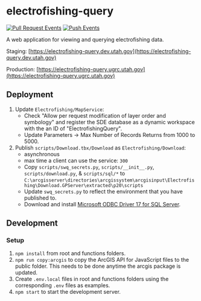 # electrofishing-query

[![Pull Request Events](https://github.com/agrc/electrofishing-query/actions/workflows/pull_request.yml/badge.svg)](https://github.com/agrc/electrofishing-query/actions/workflows/pull_request.yml)
[![Push Events](https://github.com/agrc/electrofishing-query/actions/workflows/push.yml/badge.svg)](https://github.com/agrc/electrofishing-query/actions/workflows/push.yml)

A web application for viewing and querying electrofishing data.

Staging: [https://electrofishing-query.dev.utah.gov](https://electrofishing-query.dev.utah.gov)

Production: [https://electrofishing-query.ugrc.utah.gov](https://electrofishing-query.ugrc.utah.gov)

## Deployment

1. Update `Electrofishing/MapService`:
   - Check "Allow per request modification of layer order and symbology" and register the SDE database as a dynamic workspace with the an ID of "ElectrofishingQuery".
   - Update Parameters -> Max Number of Records Returns from 1000 to 5000.
1. Publish `scripts/Download.tbx/Download` as `Electrofishing/Download`:
   - asynchronous
   - max time a client can use the service: `300`
   - Copy `scripts/swq_secrets.py`, `scripts/__init__.py`, `scripts/download.py`, & `scripts/sql/*` to `C:\arcgisserver\directories\arcgissystem\arcgisinput\Electrofishing\Download.GPServer\extracted\p20\scripts`
   - Update `swq_secrets.py` to reflect the environment that you have published to.
   - Download and install [Microsoft ODBC Driver 17 for SQL Server](https://www.microsoft.com/en-us/download/details.aspx?id=56567).

## Development

### Setup

1. `npm install` from root and functions folders.
1. `npm run copy:arcgis` to copy the ArcGIS API for JavaScript files to the public folder. This needs to be done anytime the arcgis package is updated.
1. Create `.env.local` files in root and functions folders using the corresponding `.env` files as examples.
1. `npm start` to start the development server.
